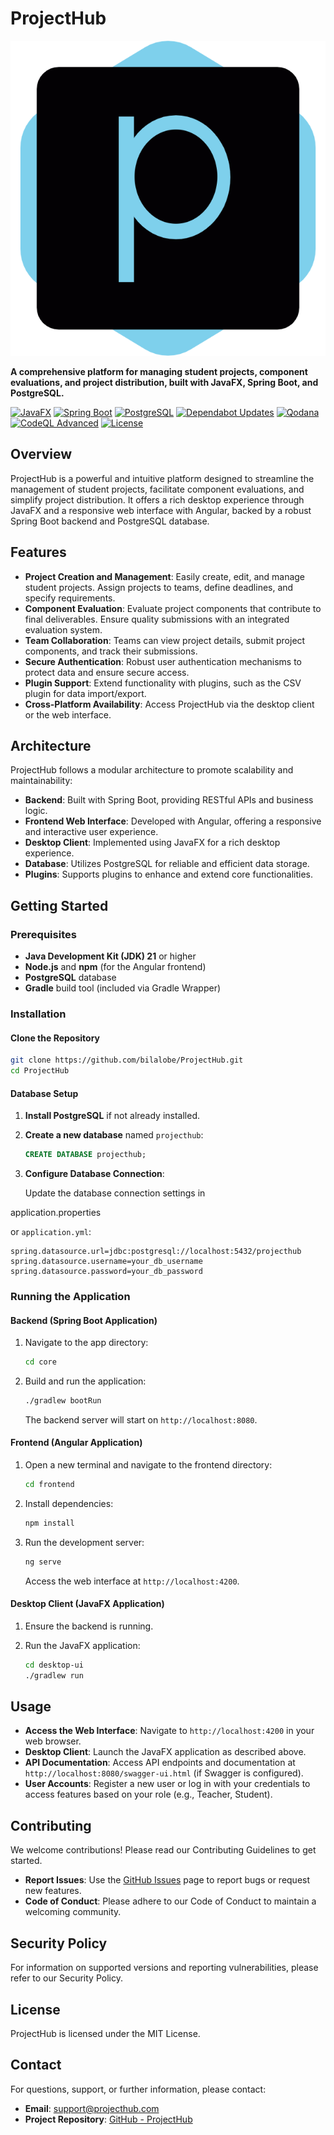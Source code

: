 # ProjectHub

![Project Logo](modules\desktop-ui\src\main\resources\images\logo.png)

**A comprehensive platform for managing student projects, component evaluations, and project distribution, built with JavaFX, Spring Boot, and PostgreSQL.**

[![JavaFX](https://img.shields.io/badge/JavaFX-23-blue.svg)](https://openjfx.io/)
[![Spring Boot](https://img.shields.io/badge/Spring%20Boot-3.x-green.svg)](https://spring.io/projects/spring-boot)
[![PostgreSQL](https://img.shields.io/badge/PostgreSQL-17-blue.svg)](https://www.postgresql.org/)
[![Dependabot Updates](https://github.com/bilalobe/ProjectHub/actions/workflows/dependabot/dependabot-updates/badge.svg)](https://github.com/bilalobe/ProjectHub/actions/workflows/dependabot/dependabot-updates)
[![Qodana](https://github.com/bilalobe/ProjectHub/actions/workflows/qodana_code_quality.yml/badge.svg)](https://github.com/bilalobe/ProjectHub/actions/workflows/qodana_code_quality.yml)
[![CodeQL Advanced](https://github.com/bilalobe/ProjectHub/actions/workflows/codeql.yml/badge.svg)](https://github.com/bilalobe/ProjectHub/actions/workflows/codeql.yml)
[![License](https://img.shields.io/badge/License-MIT-yellow.svg)](https://opensource.org/licenses/MIT)

## Overview

ProjectHub is a powerful and intuitive platform designed to streamline the management of student projects, facilitate component evaluations, and simplify project distribution. It offers a rich desktop experience through JavaFX and a responsive web interface with Angular, backed by a robust Spring Boot backend and PostgreSQL database.

## Features

- **Project Creation and Management**: Easily create, edit, and manage student projects. Assign projects to teams, define deadlines, and specify requirements.
- **Component Evaluation**: Evaluate project components that contribute to final deliverables. Ensure quality submissions with an integrated evaluation system.
- **Team Collaboration**: Teams can view project details, submit project components, and track their submissions.
- **Secure Authentication**: Robust user authentication mechanisms to protect data and ensure secure access.
- **Plugin Support**: Extend functionality with plugins, such as the CSV plugin for data import/export.
- **Cross-Platform Availability**: Access ProjectHub via the desktop client or the web interface.

## Architecture

ProjectHub follows a modular architecture to promote scalability and maintainability:

- **Backend**: Built with Spring Boot, providing RESTful APIs and business logic.
- **Frontend Web Interface**: Developed with Angular, offering a responsive and interactive user experience.
- **Desktop Client**: Implemented using JavaFX for a rich desktop experience.
- **Database**: Utilizes PostgreSQL for reliable and efficient data storage.
- **Plugins**: Supports plugins to enhance and extend core functionalities.

## Getting Started

### Prerequisites

- **Java Development Kit (JDK) 21** or higher
- **Node.js** and **npm** (for the Angular frontend)
- **PostgreSQL** database
- **Gradle** build tool (included via Gradle Wrapper)

### Installation

#### Clone the Repository

```bash
git clone https://github.com/bilalobe/ProjectHub.git
cd ProjectHub
```

#### Database Setup

1. **Install PostgreSQL** if not already installed.
2. **Create a new database** named `projecthub`:

   ```sql
   CREATE DATABASE projecthub;
   ```

3. **Configure Database Connection**:

   Update the database connection settings in 

application.properties

 or `application.yml`:

   ```properties
   spring.datasource.url=jdbc:postgresql://localhost:5432/projecthub
   spring.datasource.username=your_db_username
   spring.datasource.password=your_db_password
   ```

### Running the Application

#### Backend (Spring Boot Application)

1. Navigate to the app directory:

   ```bash
   cd core
   ```

2. Build and run the application:

   ```bash
   ./gradlew bootRun
   ```

   The backend server will start on `http://localhost:8080`.

#### Frontend (Angular Application)

1. Open a new terminal and navigate to the frontend directory:

   ```bash
   cd frontend
   ```

2. Install dependencies:

   ```bash
   npm install
   ```

3. Run the development server:

   ```bash
   ng serve
   ```

   Access the web interface at `http://localhost:4200`.

#### Desktop Client (JavaFX Application)

1. Ensure the backend is running.
2. Run the JavaFX application:

   ```bash
   cd desktop-ui
   ./gradlew run
   ```

## Usage

- **Access the Web Interface**: Navigate to `http://localhost:4200` in your web browser.
- **Desktop Client**: Launch the JavaFX application as described above.
- **API Documentation**: Access API endpoints and documentation at `http://localhost:8080/swagger-ui.html` (if Swagger is configured).
- **User Accounts**: Register a new user or log in with your credentials to access features based on your role (e.g., Teacher, Student).

## Contributing

We welcome contributions! Please read our Contributing Guidelines to get started.

- **Report Issues**: Use the [GitHub Issues](https://github.com/yourusername/ProjectHub/issues) page to report bugs or request new features.
- **Code of Conduct**: Please adhere to our Code of Conduct to maintain a welcoming community.

## Security Policy

For information on supported versions and reporting vulnerabilities, please refer to our Security Policy.

## License

ProjectHub is licensed under the MIT License.

## Contact

For questions, support, or further information, please contact:

- **Email**: [support@projecthub.com](mailto:support@projecthub.com)
- **Project Repository**: [GitHub - ProjectHub](https://github.com/yourusername/ProjectHub)
